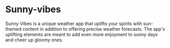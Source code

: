 # Sunny-vibes
 Sunny Vibes is a unique weather app that uplifts your spirits with sun-themed content in addition to offering precise weather forecasts. The app's uplifting elements are meant to add even more enjoyment to sunny days and cheer up gloomy ones.
